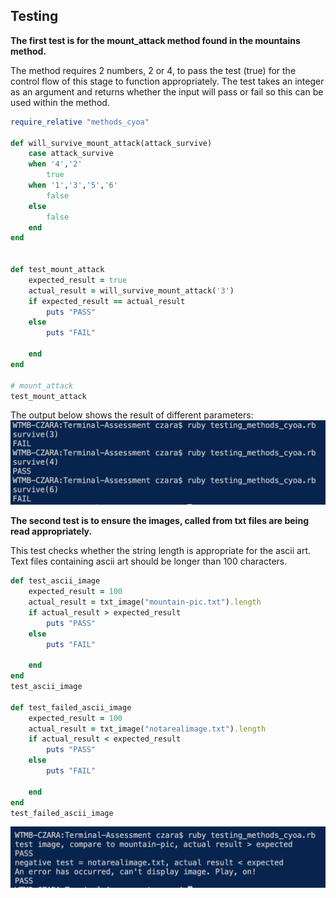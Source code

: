 ## Testing 

**The first test is for the mount_attack method found in the mountains method.**

The method requires 2 numbers, 2 or 4, to pass the test (true) for the control flow of this stage to function appropriately. The test takes an integer as an argument and returns whether the input will pass or fail so this can be used within the method. 

```Ruby
require_relative "methods_cyoa"

def will_survive_mount_attack(attack_survive)
    case attack_survive
    when '4','2'
        true
    when '1','3','5','6'
        false
    else
        false
    end
end


def test_mount_attack
    expected_result = true
    actual_result = will_survive_mount_attack('3')
    if expected_result == actual_result
        puts "PASS"
    else 
        puts "FAIL"

    end 
end 

# mount_attack
test_mount_attack

```
The output below shows the result of different parameters:
![mount attack test output](mount_attack_output.png)

**The second test is to ensure the images, called from txt files are being read appropriately.** 

This test checks whether the string length is appropriate for the ascii art. Text files containing ascii art should be longer than 100 characters. 


```Ruby
def test_ascii_image
    expected_result = 100
    actual_result = txt_image("mountain-pic.txt").length
    if actual_result > expected_result
        puts "PASS"
    else 
        puts "FAIL"

    end 
end 
test_ascii_image

def test_failed_ascii_image
    expected_result = 100
    actual_result = txt_image("notarealimage.txt").length
    if actual_result < expected_result
        puts "PASS"
    else 
        puts "FAIL"

    end 
end 
test_failed_ascii_image

```

![ascii art test output](ascii_image_output.png)